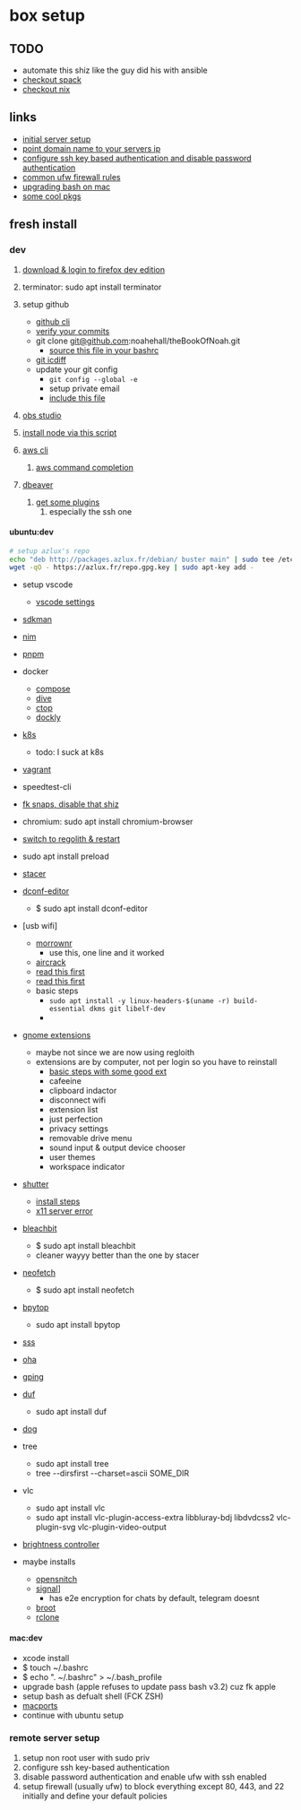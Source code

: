 # box setup

## TODO

- automate this shiz like the guy did his with ansible
- [checkout spack](https://spack-tutorial.readthedocs.io/en/latest/)
- [checkout nix](https://nixos.org/)

## links

- [initial server setup](https://www.digitalocean.com/community/tutorials/initial-server-setup-with-ubuntu-16-04)
- [point domain name to your servers ip](https://www.digitalocean.com/community/tutorials/how-to-set-up-a-host-name-with-digitalocean)
- [configure ssh key based authentication and disable password authentication](https://www.digitalocean.com/community/tutorials/how-to-configure-ssh-key-based-authentication-on-a-linux-server)
- [common ufw firewall rules](https://www.digitalocean.com/community/tutorials/ufw-essentials-common-firewall-rules-and-commands)
- [upgrading bash on mac](https://itnext.io/upgrading-bash-on-macos-7138bd1066ba)
- [some cool pkgs](http://packages.azlux.fr/)

## fresh install

### dev

1. [download & login to firefox dev edition](https://www.mozilla.org/en-US/firefox/developer/)
2. terminator: sudo apt install terminator
3. setup github
   - [github cli](https://github.com/cli/cli/blob/trunk/docs/install_linux.md)
   - [verify your commits](https://docs.github.com/en/authentication/managing-commit-signature-verification)
   - git clone git@github.com:noahehall/theBookOfNoah.git
     - [source this file in your bashrc](linux/_sourceme_.sh)
   - [git icdiff](https://github.com/jeffkaufman/icdiff)
   - update your git config
     - `git config --global -e`
     - setup private email
     - [include this file](linux/.gitconfig)

11. [obs studio](https://obsproject.com/wiki/install-instructions#ubuntumint-installation)
12. [install node via this script](linux/.install_node.sh)
13. [aws cli](https://docs.aws.amazon.com/cli/latest/userguide/cli-chap-getting-started.html#cliv2-linux-install)
    1. [aws command completion](https://docs.aws.amazon.com/cli/latest/userguide/cli-configure-completion.html)
14. [dbeaver](https://dbeaver.io/download/?start&os=linux&arch=x86_64&dist=deb)
    1. [get some plugins](https://dbeaver.com/docs/wiki/Optional-extensions)
       1. especially the ssh one

#### ubuntu:dev

```sh
# setup azlux's repo
echo "deb http://packages.azlux.fr/debian/ buster main" | sudo tee /etc/apt/sources.list.d/azlux.list
wget -qO - https://azlux.fr/repo.gpg.key | sudo apt-key add -
```

- setup vscode
  - [vscode settings](https://gist.github.com/noahehall/33f60c724f51bde9afa2c2a9e540d094)
- [sdkman](https://sdkman.io/install)
- [nim](https://nim-lang.org/install_unix.html)
- [pnpm](https://pnpm.io/installation)
- docker
  - [compose](https://docs.docker.com/compose/install/)
  - [dive](https://github.com/wagoodman/dive)
  - [ctop](https://github.com/bcicen/ctop)
  - [dockly](https://github.com/lirantal/dockly)
- [k8s](https://kubernetes.io/docs/tasks/tools/install-kubectl-linux/)
  - todo: I suck at k8s
- [vagrant](https://www.vagrantup.com/)
- speedtest-cli
- [fk snaps, disable that shiz](https://www.simplified.guide/ubuntu/remove-snapd)
- chromium: sudo apt install chromium-browser
- [switch to regolith & restart](https://regolith-linux.org/docs/getting-started/)
- sudo apt install preload
- [stacer](https://github.com/oguzhaninan/Stacer)
- [dconf-editor](https://wiki.gnome.org/Apps/DconfEditor)
  - $ sudo apt install dconf-editor
- [usb wifi]
  - [morrownr](https://github.com/morrownr/8814au)
    - use this, one line and it worked
  - [aircrack](https://github.com/aircrack-ng/rtl8814au)
  - [read this first](https://docs.alfa.com.tw/Support/Linux/RTL8814AU/#ubuntu)
  - [read this first](https://miloserdov.org/?p=5493)
  - basic steps
    - `sudo apt install -y linux-headers-$(uname -r) build-essential dkms git libelf-dev`
    -
- [gnome extensions](https://extensions.gnome.org/)
  - maybe not since we are now using regloith
  - extensions are by computer, not per login so you have to reinstall
    - [basic steps with some good ext](https://thelinuxuser.com/install-gnome-shell-extensions/)
    - cafeeine
    - clipboard indactor
    - disconnect wifi
    - extension list
    - just perfection
    - privacy settings
    - removable drive menu
    - sound input & output device chooser
    - user themes
    - workspace indicator
- [shutter](https://shutter-project.org/)
  - [install steps](https://launchpad.net/~shutter/+archive/ubuntu/ppa)
  - [x11 server error](https://askubuntu.com/questions/1353360/ubuntu-21-04-shutter-did-not-work-without-x11-server)
- [bleachbit](https://www.bleachbit.org/features)
  - $ sudo apt install bleachbit
  - cleaner wayyy better than the one by stacer
- [neofetch](https://github.com/dylanaraps/neofetch)
  - $ sudo apt install neofetch
- [bpytop](https://github.com/aristocratos/bpytop)
  - sudo apt install bpytop
- [sss](https://github.com/azlux/gnos-sockets)
- [oha](https://github.com/hatoo/oha)
- [gping](https://github.com/orf/gping)
- [duf](https://github.com/muesli/duf)
  - sudo apt install duf
- [dog](https://github.com/ogham/dog)
- tree
  - sudo apt install tree
  - tree --dirsfirst --charset=ascii SOME_DIR
- vlc
  - sudo apt install vlc
  - sudo apt install vlc-plugin-access-extra libbluray-bdj libdvdcss2 vlc-plugin-svg vlc-plugin-video-output
- [brightness controller](https://techstoriesindia.blogspot.com/2020/05/reduce-external-monitor-brightness-ubuntu-linux.html)

- maybe installs
  - [opensnitch](https://github.com/evilsocket/opensnitch)
  - [signal](https://signal.org/en/download/)]
    - has e2e encryption for chats by default, telegram doesnt
  - [broot](https://github.com/Canop/broot)
  - [rclone](https://github.com/rclone/rclone)

#### mac:dev

- xcode install
- $ touch ~/.bashrc
- $ echo ". ~/.bashrc" > ~/.bash_profile
- upgrade bash (apple refuses to update pass bash v3.2) cuz fk apple
- setup bash as defualt shell (FCK ZSH)
- [macports](https://www.scrim.psu.edu/support/userspace-macports.html)
- continue with ubuntu setup

### remote server setup

  1. setup non root user with sudo priv
  2. configure ssh key-based authentication
  3. disable password authentication and enable ufw with ssh enabled
  4. setup firewall (usually ufw) to block everything except 80, 443, and 22 initially and define your default policies
